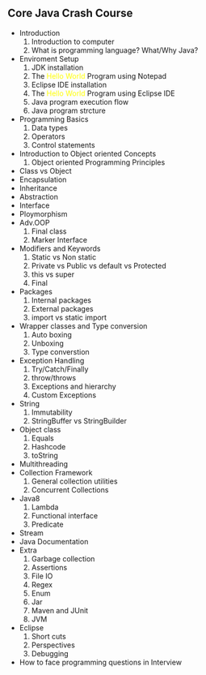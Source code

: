 ## Core Java Crash Course ##

- Introduction
    1. Introduction to computer
    2. What is programming language? What/Why Java?
- Enviroment Setup
    1. JDK installation
    2. The <span style="color:yellow">Hello World</span> Program using Notepad
    3. Eclipse IDE installation
    4. The <span style="color:yellow">Hello 
    World</span> Program using Eclipse IDE
    5. Java program execution flow
    6. Java program strcture
- Programming Basics
    1. Data types
    2. Operators
    3. Control statements
- Introduction to Object oriented Concepts
    1. Object oriented Programming Principles
- Class vs Object
- Encapsulation
- Inheritance
- Abstraction
- Interface
- Ploymorphism
- Adv.OOP
    1. Final class
    2. Marker Interface
- Modifiers and Keywords
    1. Static vs Non static
    2. Private vs Public vs default vs Protected
    3. this vs super
    4. Final
- Packages
    1. Internal packages
    2. External packages
    3. import vs static import
- Wrapper classes and Type conversion
    1. Auto boxing
    2. Unboxing
    3. Type converstion
- Exception Handling
    1. Try/Catch/Finally
    2. throw/throws
    3. Exceptions and hierarchy
    4. Custom Exceptions
- String
    1. Immutability
    2. StringBuffer vs StringBuilder
- Object class
    1. Equals
    2. Hashcode
    3. toString
- Multithreading
- Collection Framework
    1. General collection utilities
    2. Concurrent Collections
- Java8
    1. Lambda
    2. Functional interface
    3. Predicate
- Stream
- Java Documentation
- Extra
    1. Garbage collection
    2. Assertions
    3. File IO
    4. Regex
    5. Enum
    6. Jar
    7. Maven and JUnit
    8. JVM
- Eclipse
    1. Short cuts
    2. Perspectives
    3. Debugging
- How to face programming questions in Interview
